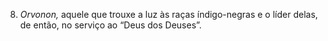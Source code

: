 ﻿8. *Orvonon,* aquele que trouxe a luz às raças índigo-negras e o líder delas, de então, no serviço ao “Deus dos Deuses”.